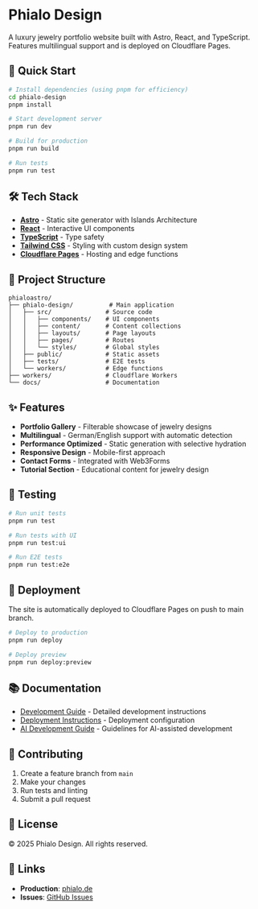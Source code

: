 # Phialo Design

A luxury jewelry portfolio website built with Astro, React, and TypeScript. Features multilingual support and is deployed on Cloudflare Pages.

## 🚀 Quick Start

```bash
# Install dependencies (using pnpm for efficiency)
cd phialo-design
pnpm install

# Start development server
pnpm run dev

# Build for production
pnpm run build

# Run tests
pnpm run test
```

## 🛠️ Tech Stack

- **[Astro](https://astro.build/)** - Static site generator with Islands Architecture
- **[React](https://react.dev/)** - Interactive UI components
- **[TypeScript](https://www.typescriptlang.org/)** - Type safety
- **[Tailwind CSS](https://tailwindcss.com/)** - Styling with custom design system
- **[Cloudflare Pages](https://pages.cloudflare.com/)** - Hosting and edge functions

## 📁 Project Structure

```
phialoastro/
├── phialo-design/          # Main application
│   ├── src/               # Source code
│   │   ├── components/    # UI components
│   │   ├── content/       # Content collections
│   │   ├── layouts/       # Page layouts
│   │   ├── pages/         # Routes
│   │   └── styles/        # Global styles
│   ├── public/            # Static assets
│   ├── tests/             # E2E tests
│   └── workers/           # Edge functions
├── workers/               # Cloudflare Workers
└── docs/                  # Documentation

```

## ✨ Features

- **Portfolio Gallery** - Filterable showcase of jewelry designs
- **Multilingual** - German/English support with automatic detection
- **Performance Optimized** - Static generation with selective hydration
- **Responsive Design** - Mobile-first approach
- **Contact Forms** - Integrated with Web3Forms
- **Tutorial Section** - Educational content for jewelry design

## 🧪 Testing

```bash
# Run unit tests
pnpm run test

# Run tests with UI
pnpm run test:ui

# Run E2E tests
pnpm run test:e2e
```

## 🚀 Deployment

The site is automatically deployed to Cloudflare Pages on push to main branch.

```bash
# Deploy to production
pnpm run deploy

# Deploy preview
pnpm run deploy:preview
```

## 📚 Documentation

- [Development Guide](./phialo-design/README.md) - Detailed development instructions
- [Deployment Instructions](./phialo-design/DEPLOY.md) - Deployment configuration
- [AI Development Guide](./CLAUDE.md) - Guidelines for AI-assisted development

## 🤝 Contributing

1. Create a feature branch from `main`
2. Make your changes
3. Run tests and linting
4. Submit a pull request

## 📄 License

© 2025 Phialo Design. All rights reserved.

## 🔗 Links

- **Production**: [phialo.de](https://phialo.de)
- **Issues**: [GitHub Issues](https://github.com/barde/phialoastro/issues)
